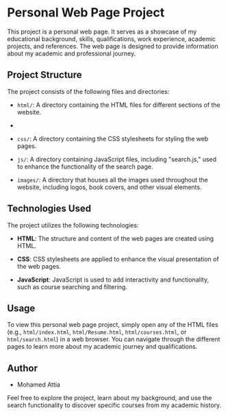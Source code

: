 # Personal Web Page Project

This project is a personal web page. It serves as a showcase of my educational background, skills, qualifications, work experience, academic projects, and references. The web page is designed to provide information about my academic and professional journey.

## Project Structure

The project consists of the following files and directories:

- `html/`: A directory containing the HTML files for different sections of the website.
- 
- `css/`: A directory containing the CSS stylesheets for styling the web pages.

- `js/`: A directory containing JavaScript files, including "search.js," used to enhance the functionality of the search page.

- `images/`: A directory that houses all the images used throughout the website, including logos, book covers, and other visual elements.

## Technologies Used

The project utilizes the following technologies:

- **HTML**: The structure and content of the web pages are created using HTML.

- **CSS**: CSS stylesheets are applied to enhance the visual presentation of the web pages.

- **JavaScript**: JavaScript is used to add interactivity and functionality, such as course searching and filtering.

## Usage

To view this personal web page project, simply open any of the HTML files (e.g., `html/index.html`, `html/Resume.html`, `html/courses.html`, or `html/search.html`) in a web browser. You can navigate through the different pages to learn more about my academic journey and qualifications.

## Author

- Mohamed Attia

Feel free to explore the project, learn about my background, and use the search functionality to discover specific courses from my academic history.
